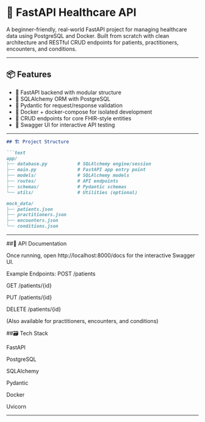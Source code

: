 # 🏥 FastAPI Healthcare API

A beginner-friendly, real-world FastAPI project for managing healthcare data using PostgreSQL and Docker. Built from scratch with clean architecture and RESTful CRUD endpoints for patients, practitioners, encounters, and conditions.

---

## 📦 Features

- 🚀 FastAPI backend with modular structure
- 🧠 SQLAlchemy ORM with PostgreSQL
- 📄 Pydantic for request/response validation
- 🐳 Docker + docker-compose for isolated development
- 🔁 CRUD endpoints for core FHIR-style entities
- 🔧 Swagger UI for interactive API testing

---

```markdown
## 🏗️ Project Structure

```text
app/
├── database.py           # SQLAlchemy engine/session
├── main.py               # FastAPI app entry point
├── models/               # SQLAlchemy models
├── routes/               # API endpoints
├── schemas/              # Pydantic schemas
└── utils/                # Utilities (optional)

mock_data/
├── patients.json
├── practitioners.json
├── encounters.json
└── conditions.json

```

---

##🧪 API Documentation

Once running, open http://localhost:8000/docs for the interactive Swagger UI.

Example Endpoints:
POST /patients

GET /patients/{id}

PUT /patients/{id}

DELETE /patients/{id}

(Also available for practitioners, encounters, and conditions)

##🗃️ Tech Stack

FastAPI

PostgreSQL

SQLAlchemy

Pydantic

Docker

Uvicorn

---




